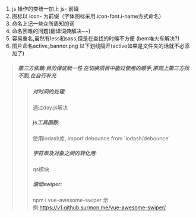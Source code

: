 1. js 操作的类统一加上 js- 前缀
2. 图标以 icon- 为前缀（字体图标采用.icon-font.i-name方式命名）
3. 命名上记一些众所周知的词
4. 命名困难的问题(翻译词典解决~~)
5. 容易重名,虽然有less和sass,但是在查找的时候不方便 (bem堆火车解决?)
6. 图片命名active_banner.png  以下划线隔开(active如果是文件夹的话就不必添加了)

>#####  第三方依赖:目的保证统一性 在切换项目中能过使用的顺手,原则上第三方找不到,在自行补充
>> ##### 对时间的处理:
>>通过day.js解决
>>##### js工具函数:
>>使用lodash库,
>>import debounce from 'lodash/debounce'
>>##### 字符串及对象之间的转化用:
>>qs模块
>>##### 滚动swiper:
>>npm i vue-awesome-swiper
>>示例:https://v1.github.surmon.me/vue-awesome-swiper/

